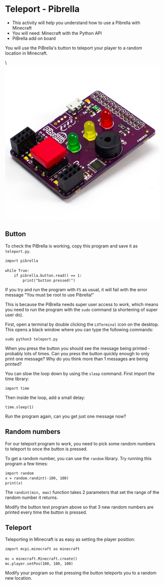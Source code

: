 # Teleport - Pibrella

* This activity will help you understand how to use a Pibrella with Minecraft
* You will need: Minecraft with the Python API
* PiBrella add on board

You will use the PiBrella's button to teleport your player to a random location in Minecraft.

\ ![pibrella](pibrella.jpg)

## Button

To check the PiBrella is working, copy this program and save it as
`teleport.py`.

~~~ { .python }
import pibrella

while True:
	if pibrella.button.read() == 1:
        print("button pressed!")
~~~

If you try and run the program with `F5` as usual, it will fail with the error
message "You must be root to use Pibrella!"

This is because the PiBrella needs super user access to work, which means you
need to run the program with the `sudo` command (a shortening of super user do).

First, open a terminal by double clicking the `LXTerminal` icon on the desktop.
This opens a black window where you can type the following commands:

    sudo python3 teleport.py

When you press the button you should see the message being printed - probably
lots of times. Can you press the button quickly enough to only print one
message? Why do you think more than 1 messages are being printed?

You can slow the loop down by using the `sleep` command. First import the time
library:

    import time

Then inside the loop, add a small delay:

    time.sleep(1)

Run the program again, can you get just one message now?

## Random numbers

For our teleport program to work, you need to pick some random numbers to
teleport to once the button is pressed.

To get a random number, you can use the `random` library.
Try running this program a few times:

~~~ { .python }
import random
x = random.randint(-100, 100)
print(x)
~~~

The `randint(min, max)` function takes 2 parameters that set the range of the random number it returns.

Modify the button test program above so that 3 new random numbers are printed
every time the button is pressed. 

## Teleport

Teleporting in Minecraft is as easy as setting the player position:

~~~ { .python }
import mcpi.minecraft as minecraft

mc = minecraft.Minecraft.create()
mc.player.setPos(100, 100, 100)
~~~

Modify your program so that pressing the button teleports you to a random new
location.
